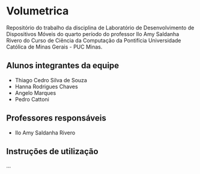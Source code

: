 # Volumetrica

Repositório do trabalho da disciplina de Laboratório de Desenvolvimento de Dispositivos Móveis do quarto período do professor Ilo Amy Saldanha Rivero do Curso de Ciência da Computação da Pontifícia Universidade Católica de Minas Gerais - PUC Minas.

## Alunos integrantes da equipe

* Thiago Cedro Silva de Souza
* Hanna Rodrigues Chaves
* Angelo Marques
* Pedro Cattoni

## Professores responsáveis

* Ilo Amy Saldanha Rivero

## Instruções de utilização

...

